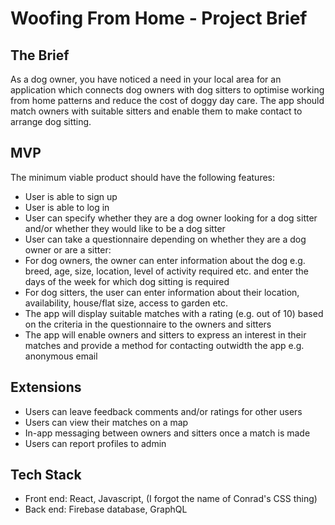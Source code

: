 # Woofing From Home - Project Brief

## The Brief
As a dog owner, you have noticed a need in your local area for an application which connects dog owners with dog sitters to optimise working from home patterns and reduce the cost of doggy day care. The app should match owners with suitable sitters and enable them to make contact to arrange dog sitting.

## MVP
The minimum viable product should have the following features:
- User is able to sign up
- User is able to log in
- User can specify whether they are a dog owner looking for a dog sitter and/or whether they would like to be a dog sitter
- User can take a questionnaire depending on whether they are a dog owner or are a sitter:
- For dog owners, the owner can enter information about the dog e.g. breed, age, size, location, level of activity required etc. and enter the days of the week for which dog sitting is required
- For dog sitters, the user can enter information about their location, availability, house/flat size, access to garden etc.
- The app will display suitable matches with a rating (e.g. out of 10) based on the criteria in the questionnaire to the owners and sitters
- The app will enable owners and sitters to express an interest in their matches and provide a method for contacting outwidth the app e.g. anonymous email

## Extensions
- Users can leave feedback comments and/or ratings for other users
- Users can view their matches on a map
- In-app messaging between owners and sitters once a match is made
- Users can report profiles to admin 

## Tech Stack
- Front end: React, Javascript, (I forgot the name of Conrad's CSS thing)
- Back end: Firebase database, GraphQL